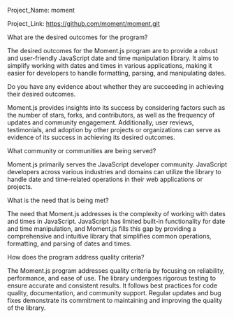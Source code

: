 Project_Name: moment 

Project_Link: https://github.com/moment/moment.git

What are the desired outcomes for the program?

The desired outcomes for the Moment.js program are to provide a robust and user-friendly JavaScript date and time manipulation library. It aims to simplify working with dates and times in various applications, making it easier for developers to handle formatting, parsing, and manipulating dates.

Do you have any evidence about whether they are succeeding in achieving their desired outcomes.

Moment.js provides insights into its success by considering factors such as the number of stars, forks, and contributors, as well as the frequency of updates and community engagement. Additionally, user reviews, testimonials, and adoption by other projects or organizations can serve as evidence of its success in achieving its desired outcomes.

What community or communities are being served?

Moment.js primarily serves the JavaScript developer community. JavaScript developers across various industries and domains can utilize the library to handle date and time-related operations in their web applications or projects.

What is the need that is being met?

The need that Moment.js addresses is the complexity of working with dates and times in JavaScript. JavaScript has limited built-in functionality for date and time manipulation, and Moment.js fills this gap by providing a comprehensive and intuitive library that simplifies common operations, formatting, and parsing of dates and times.

How does the program address quality criteria?

The Moment.js program addresses quality criteria by focusing on reliability, performance, and ease of use. The library undergoes rigorous testing to ensure accurate and consistent results. It follows best practices for code quality, documentation, and community support. Regular updates and bug fixes demonstrate its commitment to maintaining and improving the quality of the library.
